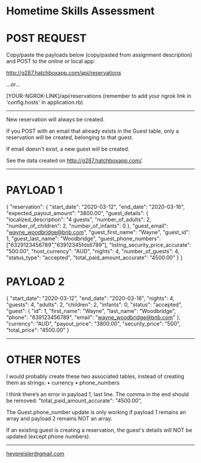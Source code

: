 # Hometime Skills Assessment


# POST REQUEST

Copy/paste the payloads below (copy/pasted from assignment description) and POST to the online or local app:

http://g287.hatchboxapp.com/api/reservations

...or... 

[YOUR-NGROK-LINK]/api/reservations
(remember to add your ngrok link in 'config.hosts' in application.rb)

--------------------------------------------------

New reservation will always be created. 

If you POST with an email that already exists in the Guest table, only a reservation will be created, belonging to that guest.

If email doesn't exist, a new guest will be created. 

See the data created on http://g287.hatchboxapp.com/.

--------------------------------------------------

# PAYLOAD 1

{
	"reservation": {
		"start_date": "2020-03-12",
		"end_date": "2020-03-16",
		"expected_payout_amount": "3800.00",
		"guest_details": {
			"localized_description": "4 guests",
			"number_of_adults": 2,
			"number_of_children": 2,
			"number_of_infants": 0
		},
		"guest_email": "wayne_woodbridge@bnb.com",
		"guest_first_name": "Wayne",
		"guest_id": 1,
		"guest_last_name": "Woodbridge",
		"guest_phone_numbers": ["6329123456789","63912345fds6789"],
		"listing_security_price_accurate": "500.00",
		"host_currency": "AUD",
		"nights": 4,
		"number_of_guests": 4,
		"status_type": "accepted",
		"total_paid_amount_accurate": "4500.00"
	}
}

# PAYLOAD 2

{
	"start_date": "2020-03-12",
	"end_date": "2020-03-16",
	"nights": 4,
	"guests": 4,
	"adults": 2,
	"children": 2,
	"infants": 0,
	"status": "accepted",
	"guest": {
		"id": 1,
		"first_name": "Wayne",
		"last_name": "Woodbridge",
		"phone": "639123456789",
		"email": "wayne_woodbridge@bnb.com"
	},
	"currency": "AUD",
	"payout_price": "3800.00",
	"security_price": "500",
	"total_price": "4500.00"
}

--------------------------------------------------

# OTHER NOTES

I would probably create these two associated tables, instead of creating them as strings:
	•	currency
	•	phone_numbers


I think there’s an error in payload 1, last line. The comma in the end should be removed:
"total_paid_amount_accurate": "4500.00”,


The Guest.phone_number update is only working if payload 1 remains an array and payload 2 remains NOT an array.

If an existing guest is creating a reservation, the guest's details will NOT be updated (except phone numbers).


--------------------------------------------------

heypreisler@gmail.com

